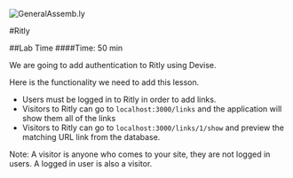 ![GeneralAssemb.ly](http://studio.generalassemb.ly/GA_Slide_Assets/Exercise_icon_md.png)

#Ritly

##Lab Time
####Time: 50 min

We are going to add authentication to Ritly using Devise.

Here is the functionality we need to add this lesson.

* Users must be logged in to Ritly in order to add links.
*	Visitors to Ritly can go to ```localhost:3000/links``` and the application will show them all of the links
*	Visitors to Ritly can go to ```localhost:3000/links/1/show``` and preview the matching URL link from the database.

Note: A visitor is anyone who comes to your site, they are not logged in users. A logged in user is also a visitor.








